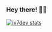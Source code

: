 ### Hey there! 👋✨

[![iv7dev stats](https://github-readme-stats.vercel.app/api?username=iv7dev&hide=contribs&show_icons=true&theme=tokyonight)](#)

